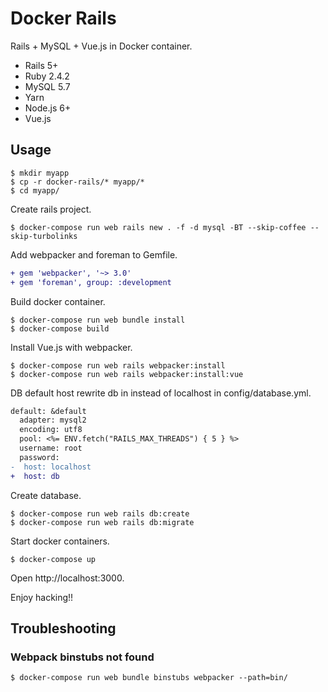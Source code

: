 # Docker Rails

Rails + MySQL + Vue.js in Docker container.

* Rails 5+
* Ruby 2.4.2
* MySQL 5.7
* Yarn
* Node.js 6+
* Vue.js

## Usage

```
$ mkdir myapp
$ cp -r docker-rails/* myapp/*
$ cd myapp/
```

Create rails project.

```
$ docker-compose run web rails new . -f -d mysql -BT --skip-coffee --skip-turbolinks
```

Add webpacker and foreman to Gemfile.

```diff
+ gem 'webpacker', '~> 3.0'
+ gem 'foreman', group: :development
```

Build docker container.

```
$ docker-compose run web bundle install
$ docker-compose build
```

Install Vue.js with webpacker.

```
$ docker-compose run web rails webpacker:install
$ docker-compose run web rails webpacker:install:vue
```

DB default host rewrite db in instead of localhost in config/database.yml.

```diff
default: &default
  adapter: mysql2
  encoding: utf8
  pool: <%= ENV.fetch("RAILS_MAX_THREADS") { 5 } %>
  username: root
  password:
-  host: localhost
+  host: db
```

Create database.

```
$ docker-compose run web rails db:create
$ docker-compose run web rails db:migrate
```

Start docker containers.

```
$ docker-compose up
```

Open http://localhost:3000.

Enjoy hacking!!

## Troubleshooting

### Webpack binstubs not found

```
$ docker-compose run web bundle binstubs webpacker --path=bin/
```
